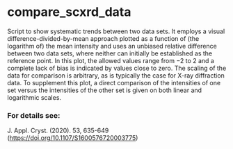 # compare_scxrd_data
Script to show systematic trends between two data sets. It employs a visual difference-divided-by-mean approach plotted as a function of (the logarithm of) the mean intensity and uses an unbiased relative difference between two data sets, where neither can initially be established as the reference point. In this plot, the allowed values range from −2 to 2 and a complete lack of bias is indicated by values close to zero. The scaling of the data for comparison is arbitrary, as is typically the case for X-ray diffraction data. To supplement this plot, a direct comparison of the intensities of one set versus the intensities of the other set is given on both linear and logarithmic scales.

### For details see:
J. Appl. Cryst. (2020). 53, 635-649 (https://doi.org/10.1107/S1600576720003775)
